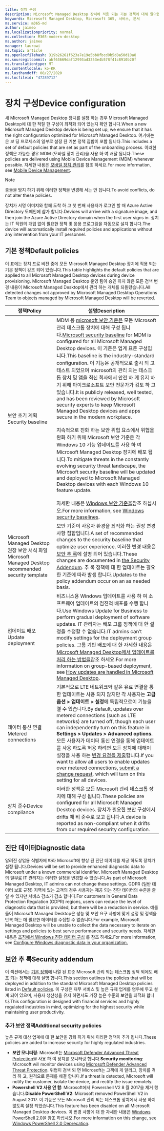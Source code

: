 ```yaml
---
title: 장치 구성
description: Microsoft Managed Desktop 장치에 적용 되는 기본 정책에 대해 알아봅니다.
keywords: Microsoft Managed Desktop, Microsoft 365, 서비스, 문서
ms.service: m365-md
author: jaimeo
ms.localizationpriority: normal
ms.collection: M365-modern-desktop
ms.author: jaimeo
manager: laurawi
ms.topic: article
ms.openlocfilehash: 319b26261f623a7e19e5bb8fbcd0b5d8a50d10a8
ms.sourcegitcommit: abf63669daf12993ad3353e4b578f41c8910b20f
ms.translationtype: MT
ms.contentlocale: ko-KR
ms.lasthandoff: 08/27/2020
ms.locfileid: "47289712"
---
```

# <a name="device-configuration"></a><span data-ttu-id="d5a02-104">장치 구성</span><span class="sxs-lookup"><span data-stu-id="d5a02-104">Device configuration</span></span>


<!--This topic is the target for a "Learn more" link in the Enterprise Agreement (aka.ms/dev-config); do not delete.-->

<!-- Device configuration and Security Addendum-->

<span data-ttu-id="d5a02-105">새 Microsoft Managed Desktop 장치를 설정 하는 경우 Microsoft Managed Desktop에 대 한 적절 한 구성이 최적화 되어 있는지 확인 합니다.</span><span class="sxs-lookup"><span data-stu-id="d5a02-105">When a new Microsoft Managed Desktop device is being set up, we ensure that it has the right configuration optimized for Microsoft Managed Desktop.</span></span> <span data-ttu-id="d5a02-106">여기에는 온 보 딩 프로세스의 일부로 설정 된 기본 정책 집합이 포함 됩니다.</span><span class="sxs-lookup"><span data-stu-id="d5a02-106">This includes a set of default policies that are set as part of the onboarding process.</span></span> <span data-ttu-id="d5a02-107">이러한 정책은 가능한 경우 MDM (모바일 장치 관리)을 사용 하 여 배달 됩니다.</span><span class="sxs-lookup"><span data-stu-id="d5a02-107">These policies are delivered using Mobile Device Management (MDM) whenever possible.</span></span> <span data-ttu-id="d5a02-108">자세한 내용은 [모바일 장치 관리](https://docs.microsoft.com/windows/client-management/mdm/)를 참조 하세요.</span><span class="sxs-lookup"><span data-stu-id="d5a02-108">For more information, see [Mobile Device Management](https://docs.microsoft.com/windows/client-management/mdm/).</span></span> 

>[!NOTE]
><span data-ttu-id="d5a02-109">충돌을 방지 하기 위해 이러한 정책을 변경해 서는 안 됩니다.</span><span class="sxs-lookup"><span data-stu-id="d5a02-109">To avoid conflicts, do not alter these policies.</span></span>

<span data-ttu-id="d5a02-110">장치가 서명 이미지와 함께 도착 하 고 첫 번째 사용자가 로그인 할 때 Azure Active Directory 도메인에 참가 합니다.</span><span class="sxs-lookup"><span data-stu-id="d5a02-110">Devices will arrive with a signature image, and then join the Azure Active Directory domain when the first user signs in.</span></span> <span data-ttu-id="d5a02-111">장치는 IT 직원의 개입 없이 필요한 정책 및 응용 프로그램을 자동으로 설치 합니다.</span><span class="sxs-lookup"><span data-stu-id="d5a02-111">The device will automatically install required policies and applications without any intervention from your IT personnel.</span></span>

## <a name="default-policies"></a><span data-ttu-id="d5a02-112">기본 정책</span><span class="sxs-lookup"><span data-stu-id="d5a02-112">Default policies</span></span>

<span data-ttu-id="d5a02-113">이 표에는 장치 프로 비전 중에 모든 Microsoft Managed Desktop 장치에 적용 되는 기본 정책이 강조 되어 있습니다.</span><span class="sxs-lookup"><span data-stu-id="d5a02-113">This table highlights the default policies that are applied to all Microsoft Managed Desktop devices during device provisioning.</span></span> <span data-ttu-id="d5a02-114">Microsoft Managed Desktop 운영 팀이 승인 하지 않은 모든 검색 변경 내용이 Microsoft Managed Desktop에서 관리 하는 개체를 되돌렸습니다.</span><span class="sxs-lookup"><span data-stu-id="d5a02-114">All detected changes not approved by Microsoft Managed Desktop Operations Team to objects managed by Microsoft Managed Desktop will be reverted.</span></span>

<span data-ttu-id="d5a02-115">정책</span><span class="sxs-lookup"><span data-stu-id="d5a02-115">Policy</span></span> | <span data-ttu-id="d5a02-116">설명</span><span class="sxs-lookup"><span data-stu-id="d5a02-116">Description</span></span>
--- | ---
<span data-ttu-id="d5a02-117">보안 초기 계획</span><span class="sxs-lookup"><span data-stu-id="d5a02-117">Security baseline</span></span> | <span data-ttu-id="d5a02-118">MDM 용 [microsoft 보안 기준은](https://docs.microsoft.com/windows/device-security/windows-security-baselines) 모든 Microsoft 관리 데스크톱 장치에 대해 구성 됩니다.</span><span class="sxs-lookup"><span data-stu-id="d5a02-118">[Microsoft security baseline](https://docs.microsoft.com/windows/device-security/windows-security-baselines) for MDM is configured for all Microsoft Managed Desktop devices.</span></span> <span data-ttu-id="d5a02-119">이 기준은 업계 표준 구성입니다.</span><span class="sxs-lookup"><span data-stu-id="d5a02-119">This baseline is the industry-standard configuration.</span></span> <span data-ttu-id="d5a02-120">이 기능은 공개적으로 출시 되 고 테스트 되었으며 microsoft의 관리 되는 데스크톱 장치 및 앱을 최신 회사에서 안전 하 게 유지 하기 위해 마이크로소프트 보안 전문가가 검토 하 고 있습니다.</span><span class="sxs-lookup"><span data-stu-id="d5a02-120">It is publicly released, well tested, and has been reviewed by Microsoft security experts to keep Microsoft Managed Desktop devices and apps secure in the modern workplace.</span></span> <br><br><span data-ttu-id="d5a02-121">지속적으로 진화 하는 보안 위협 요소에서 위협을 완화 하기 위해 Microsoft 보안 기준은 각 Windows 10 기능 업데이트를 사용 하 여 Microsoft Managed Desktop 장치에 배포 됩니다.</span><span class="sxs-lookup"><span data-stu-id="d5a02-121">To mitigate threats in the constantly evolving security threat landscape, the Microsoft security baseline will be updated and deployed to Microsoft Managed Desktop devices with each Windows 10 feature update.</span></span><br><br><span data-ttu-id="d5a02-122">자세한 내용은 [Windows 보안 기준을](https://docs.microsoft.com/windows/security/threat-protection/windows-security-baselines)참조 하십시오.</span><span class="sxs-lookup"><span data-stu-id="d5a02-122">For more information, see [Windows security baselines](https://docs.microsoft.com/windows/security/threat-protection/windows-security-baselines).</span></span>
<span data-ttu-id="d5a02-123">Microsoft Managed Desktop 권장 보안 서식 파일</span><span class="sxs-lookup"><span data-stu-id="d5a02-123">Microsoft Managed Desktop recommended security template</span></span> | <span data-ttu-id="d5a02-124">보안 기준이 사용자 환경을 최적화 하는 권장 변경 사항 집합입니다.</span><span class="sxs-lookup"><span data-stu-id="d5a02-124">A set of recommended changes to the security baseline that optimize user experience.</span></span>  <span data-ttu-id="d5a02-125">이러한 변경 내용은 [보안 추 록](#security-addendum)에 설명 되어 있습니다.</span><span class="sxs-lookup"><span data-stu-id="d5a02-125">These changes are documented in [the Security Addendum](#security-addendum).</span></span> <span data-ttu-id="d5a02-126">추 록 정책에 대 한 업데이트는 필요한 기준에 따라 발생 합니다.</span><span class="sxs-lookup"><span data-stu-id="d5a02-126">Updates to the policy addendum occur on an as needed basis.</span></span>  
<span data-ttu-id="d5a02-127">업데이트 배포</span><span class="sxs-lookup"><span data-stu-id="d5a02-127">Update deployment</span></span> | <span data-ttu-id="d5a02-128">비즈니스용 Windows 업데이트를 사용 하 여 소프트웨어 업데이트의 점진적 배포를 수행 합니다.</span><span class="sxs-lookup"><span data-stu-id="d5a02-128">Use Windows Update for Business to perform gradual deployment of software updates.</span></span> <span data-ttu-id="d5a02-129">IT 관리자는 배포 그룹 정책에 대 한 설정을 수정할 수 없습니다.</span><span class="sxs-lookup"><span data-stu-id="d5a02-129">IT admins can’t modify settings for the deployment group policies.</span></span> <span data-ttu-id="d5a02-130">그룹 기반 배포에 대 한 자세한 내용은 [Microsoft Managed Desktop에서 업데이트를 처리 하는 방법을](updates.md)참조 하세요.</span><span class="sxs-lookup"><span data-stu-id="d5a02-130">For more information on group-based deployment, see [How updates are handled in Microsoft Managed Desktop](updates.md).</span></span>
<span data-ttu-id="d5a02-131">데이터 통신 연결</span><span class="sxs-lookup"><span data-stu-id="d5a02-131">Metered connections</span></span> | <span data-ttu-id="d5a02-132">기본적으로 LTE 네트워크와 같은 유료 연결을 통한 업데이트는 사용 되지 않지만 각 사용자는 **고급 옵션 > 업데이트 > 설정**에 독립적으로이 기능을 켤 수 있습니다.</span><span class="sxs-lookup"><span data-stu-id="d5a02-132">By default, updates over metered connections (such as LTE networks) are turned off, though each user can independently turn on this feature in **Settings > Updates > Advanced options**.</span></span> <span data-ttu-id="d5a02-133">모든 사용자가 데이터 통신 연결을 통해 업데이트를 사용 하도록 허용 하려면 모든 장치에 대해이 설정을 사용 하는 [변경 요청을 제출](../working-with-managed-desktop/admin-support.md)합니다.</span><span class="sxs-lookup"><span data-stu-id="d5a02-133">If you want to allow all users to enable updates over metered connections, [submit a change request](../working-with-managed-desktop/admin-support.md), which will turn on this setting for all devices.</span></span>
| <span data-ttu-id="d5a02-134">장치 준수</span><span class="sxs-lookup"><span data-stu-id="d5a02-134">Device compliance</span></span> | <span data-ttu-id="d5a02-135">이러한 정책은 모든 Microsoft 관리 데스크톱 장치에 대해 구성 됩니다.</span><span class="sxs-lookup"><span data-stu-id="d5a02-135">These policies are configured for all Microsoft Managed Desktop devices.</span></span> <span data-ttu-id="d5a02-136">장치가 필요한 보안 구성에서 drifts 때 비 준수로 보고 됩니다.</span><span class="sxs-lookup"><span data-stu-id="d5a02-136">A device is reported as non-compliant when it drifts from our required security configuration.</span></span>

## <a name="diagnostic-data"></a><span data-ttu-id="d5a02-137">진단 데이터</span><span class="sxs-lookup"><span data-stu-id="d5a02-137">Diagnostic data</span></span>

 <span data-ttu-id="d5a02-138">알려진 상업용 식별자에 따라 Microsoft에 향상 된 진단 데이터를 제공 하도록 장치가 설정 됩니다.</span><span class="sxs-lookup"><span data-stu-id="d5a02-138">Devices will be set to provide enhanced diagnostic data to Microsoft under a known commercial identifier.</span></span> <span data-ttu-id="d5a02-139">Microsoft Managed Desktop의 일부로 IT 관리자는 이러한 설정을 변경할 수 없습니다.</span><span class="sxs-lookup"><span data-stu-id="d5a02-139">As part of Microsoft Managed Desktop, IT admins can not change these settings.</span></span> <span data-ttu-id="d5a02-140">GDPR (일반 데이터 보호 규정) 지역에 있는 고객의 경우 사용자는 제공 되는 진단 데이터의 수준을 줄일 수 있지만 서비스 감소가 감소 합니다.</span><span class="sxs-lookup"><span data-stu-id="d5a02-140">For customers in General Data Protection Regulation (GDPR) regions, users can reduce the level of diagnostic data that is provided, but there will be a reduction in service.</span></span> <span data-ttu-id="d5a02-141">예를 들어 Microsoft Managed Desktop은 성능 및 보안 요구 사항에 맞게 설정 및 정책을 반복 하는 데 필요한 데이터를 수집할 수 없습니다.</span><span class="sxs-lookup"><span data-stu-id="d5a02-141">For example, Microsoft Managed Desktop will be unable to collect the data necessary to iterate on settings and policies to best serve performance and security needs.</span></span> <span data-ttu-id="d5a02-142">자세한 내용은 [조직에서 Windows 진단 데이터 구성](https://docs.microsoft.com/windows/privacy/configure-windows-diagnostic-data-in-your-organization#enhanced-level) 를 참조 하세요.</span><span class="sxs-lookup"><span data-stu-id="d5a02-142">For more information, see [Configure Windows diagnostic data in your organization.](https://docs.microsoft.com/windows/privacy/configure-windows-diagnostic-data-in-your-organization#enhanced-level)</span></span>

## <a name="security-addendum"></a><span data-ttu-id="d5a02-143">보안 추 록</span><span class="sxs-lookup"><span data-stu-id="d5a02-143">Security addendum</span></span>

 <span data-ttu-id="d5a02-144">이 섹션에서는 [기본 정책](#default-policies)에 나열 된 표준 Microsoft 관리 되는 데스크톱 정책 외에도 배포 되는 정책에 대해 설명 합니다.</span><span class="sxs-lookup"><span data-stu-id="d5a02-144">This section outlines the policies that will be deployed in addition to the standard Microsoft Managed Desktop policies listed in [Default policies](#default-policies).</span></span> <span data-ttu-id="d5a02-145">이 구성은 재무 서비스 및 높은 규제 업계를 염두에 두고 설계 되어 있으며, 사용자 생산성을 유지 하면서도 가장 높은 수준의 보안을 최적화 합니다.</span><span class="sxs-lookup"><span data-stu-id="d5a02-145">This configuration is designed with financial services and highly regulated industries in mind, optimizing for the highest security while maintaining user productivity.</span></span>

 ### <a name="additional-security-policies"></a><span data-ttu-id="d5a02-146">추가 보안 정책</span><span class="sxs-lookup"><span data-stu-id="d5a02-146">Additional security policies</span></span>

 <span data-ttu-id="d5a02-147">높은 규제 대상 업계에 대 한 보안을 강화 하기 위해 이러한 정책이 추가 됩니다.</span><span class="sxs-lookup"><span data-stu-id="d5a02-147">These policies are added to increase security for highly regulated industries.</span></span> 
 - <span data-ttu-id="d5a02-148">**보안 모니터링**: Microsoft는 [Microsoft Defender Advanced Threat Protection](https://docs.microsoft.com/windows/security/threat-protection/windows-defender-atp/windows-defender-advanced-threat-protection)을 사용 하 여 장치를 모니터링 합니다.</span><span class="sxs-lookup"><span data-stu-id="d5a02-148">**Security monitoring**: Microsoft will monitor devices using [Microsoft Defender Advanced Threat Protection](https://docs.microsoft.com/windows/security/threat-protection/windows-defender-atp/windows-defender-advanced-threat-protection).</span></span> <span data-ttu-id="d5a02-149">위협이 검색 되 면 Microsoft는 고객에 게 알리고, 장치를 격리 하 고, 원격으로 문제를 해결 합니다.</span><span class="sxs-lookup"><span data-stu-id="d5a02-149">If a threat is detected, Microsoft will notify the customer, isolate the device, and rectify the issue remotely.</span></span> 
 - <span data-ttu-id="d5a02-150">**Powershell V2 사용 안 함**: Microsoft에서 Powershell V2 8 월 2017을 제거 했습니다.</span><span class="sxs-lookup"><span data-stu-id="d5a02-150">**Disable PowerShell V2**: Microsoft removed PowerShell V2 in August 2017.</span></span> <span data-ttu-id="d5a02-151">이 기능은 모든 Microsoft 관리 되는 데스크톱 장치에서 사용 하지 않도록 설정 되었습니다.</span><span class="sxs-lookup"><span data-stu-id="d5a02-151">This feature has been disabled on all Microsoft Managed Desktop devices.</span></span> <span data-ttu-id="d5a02-152">이 변경 사항에 대 한 자세한 내용은 [Windows PowerShell 2.0](https://devblogs.microsoft.com/powershell/windows-powershell-2-0-deprecation/)을 참조 하십시오.</span><span class="sxs-lookup"><span data-stu-id="d5a02-152">For more information on this change, see [Windows PowerShell 2.0 Deprecation](https://devblogs.microsoft.com/powershell/windows-powershell-2-0-deprecation/).</span></span>
